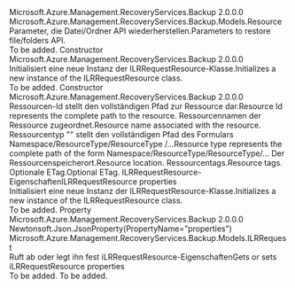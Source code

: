 <Type Name="ILRRequestResource" FullName="Microsoft.Azure.Management.RecoveryServices.Backup.Models.ILRRequestResource">
  <TypeSignature Language="C#" Value="public class ILRRequestResource : Microsoft.Azure.Management.RecoveryServices.Backup.Models.Resource" />
  <TypeSignature Language="ILAsm" Value=".class public auto ansi beforefieldinit ILRRequestResource extends Microsoft.Azure.Management.RecoveryServices.Backup.Models.Resource" />
  <TypeSignature Language="DocId" Value="T:Microsoft.Azure.Management.RecoveryServices.Backup.Models.ILRRequestResource" />
  <TypeSignature Language="VB.NET" Value="Public Class ILRRequestResource&#xA;Inherits Resource" />
  <TypeSignature Language="F#" Value="type ILRRequestResource = class&#xA;    inherit Resource" />
  <AssemblyInfo>
    <AssemblyName>Microsoft.Azure.Management.RecoveryServices.Backup</AssemblyName>
    <AssemblyVersion>2.0.0.0</AssemblyVersion>
  </AssemblyInfo>
  <Base>
    <BaseTypeName>Microsoft.Azure.Management.RecoveryServices.Backup.Models.Resource</BaseTypeName>
  </Base>
  <Interfaces />
  <Docs>
    <summary>
            <span data-ttu-id="40b1b-101">Parameter, die Datei/Ordner API wiederherstellen.</span><span class="sxs-lookup"><span data-stu-id="40b1b-101">Parameters to restore file/folders API.</span></span>
            </summary>
    <remarks>To be added.</remarks>
  </Docs>
  <Members>
    <Member MemberName=".ctor">
      <MemberSignature Language="C#" Value="public ILRRequestResource ();" />
      <MemberSignature Language="ILAsm" Value=".method public hidebysig specialname rtspecialname instance void .ctor() cil managed" />
      <MemberSignature Language="DocId" Value="M:Microsoft.Azure.Management.RecoveryServices.Backup.Models.ILRRequestResource.#ctor" />
      <MemberSignature Language="VB.NET" Value="Public Sub New ()" />
      <MemberType>Constructor</MemberType>
      <AssemblyInfo>
        <AssemblyName>Microsoft.Azure.Management.RecoveryServices.Backup</AssemblyName>
        <AssemblyVersion>2.0.0.0</AssemblyVersion>
      </AssemblyInfo>
      <Parameters />
      <Docs>
        <summary>
            <span data-ttu-id="40b1b-102">Initialisiert eine neue Instanz der ILRRequestResource-Klasse.</span><span class="sxs-lookup"><span data-stu-id="40b1b-102">Initializes a new instance of the ILRRequestResource class.</span></span>
            </summary>
        <remarks>To be added.</remarks>
      </Docs>
    </Member>
    <Member MemberName=".ctor">
      <MemberSignature Language="C#" Value="public ILRRequestResource (string id = null, string name = null, string type = null, string location = null, System.Collections.Generic.IDictionary&lt;string,string&gt; tags = null, string eTag = null, Microsoft.Azure.Management.RecoveryServices.Backup.Models.ILRRequest properties = null);" />
      <MemberSignature Language="ILAsm" Value=".method public hidebysig specialname rtspecialname instance void .ctor(string id, string name, string type, string location, class System.Collections.Generic.IDictionary`2&lt;string, string&gt; tags, string eTag, class Microsoft.Azure.Management.RecoveryServices.Backup.Models.ILRRequest properties) cil managed" />
      <MemberSignature Language="DocId" Value="M:Microsoft.Azure.Management.RecoveryServices.Backup.Models.ILRRequestResource.#ctor(System.String,System.String,System.String,System.String,System.Collections.Generic.IDictionary{System.String,System.String},System.String,Microsoft.Azure.Management.RecoveryServices.Backup.Models.ILRRequest)" />
      <MemberSignature Language="VB.NET" Value="Public Sub New (Optional id As String = null, Optional name As String = null, Optional type As String = null, Optional location As String = null, Optional tags As IDictionary(Of String, String) = null, Optional eTag As String = null, Optional properties As ILRRequest = null)" />
      <MemberSignature Language="F#" Value="new Microsoft.Azure.Management.RecoveryServices.Backup.Models.ILRRequestResource : string * string * string * string * System.Collections.Generic.IDictionary&lt;string, string&gt; * string * Microsoft.Azure.Management.RecoveryServices.Backup.Models.ILRRequest -&gt; Microsoft.Azure.Management.RecoveryServices.Backup.Models.ILRRequestResource" Usage="new Microsoft.Azure.Management.RecoveryServices.Backup.Models.ILRRequestResource (id, name, type, location, tags, eTag, properties)" />
      <MemberType>Constructor</MemberType>
      <AssemblyInfo>
        <AssemblyName>Microsoft.Azure.Management.RecoveryServices.Backup</AssemblyName>
        <AssemblyVersion>2.0.0.0</AssemblyVersion>
      </AssemblyInfo>
      <Parameters>
        <Parameter Name="id" Type="System.String" />
        <Parameter Name="name" Type="System.String" />
        <Parameter Name="type" Type="System.String" />
        <Parameter Name="location" Type="System.String" />
        <Parameter Name="tags" Type="System.Collections.Generic.IDictionary&lt;System.String,System.String&gt;" />
        <Parameter Name="eTag" Type="System.String" />
        <Parameter Name="properties" Type="Microsoft.Azure.Management.RecoveryServices.Backup.Models.ILRRequest" />
      </Parameters>
      <Docs>
        <param name="id"><span data-ttu-id="40b1b-103">Ressourcen-Id stellt den vollständigen Pfad zur Ressource dar.</span><span class="sxs-lookup"><span data-stu-id="40b1b-103">Resource Id represents the complete path to the resource.</span></span></param>
        <param name="name"><span data-ttu-id="40b1b-104">Ressourcennamen der Ressource zugeordnet.</span><span class="sxs-lookup"><span data-stu-id="40b1b-104">Resource name associated with the resource.</span></span></param>
        <param name="type"><span data-ttu-id="40b1b-105">Ressourcentyp "" stellt den vollständigen Pfad des Formulars Namespace/ResourceType/ResourceType /...</span><span class="sxs-lookup"><span data-stu-id="40b1b-105">Resource type represents the complete path of the form Namespace/ResourceType/ResourceType/...</span></span></param>
        <param name="location"><span data-ttu-id="40b1b-106">Der Ressourcenspeicherort.</span><span class="sxs-lookup"><span data-stu-id="40b1b-106">Resource location.</span></span></param>
        <param name="tags"><span data-ttu-id="40b1b-107">Ressourcentags.</span><span class="sxs-lookup"><span data-stu-id="40b1b-107">Resource tags.</span></span></param>
        <param name="eTag"><span data-ttu-id="40b1b-108">Optionale ETag.</span><span class="sxs-lookup"><span data-stu-id="40b1b-108">Optional ETag.</span></span></param>
        <param name="properties"><span data-ttu-id="40b1b-109">ILRRequestResource-Eigenschaften</span><span class="sxs-lookup"><span data-stu-id="40b1b-109">ILRRequestResource properties</span></span></param>
        <summary>
            <span data-ttu-id="40b1b-110">Initialisiert eine neue Instanz der ILRRequestResource-Klasse.</span><span class="sxs-lookup"><span data-stu-id="40b1b-110">Initializes a new instance of the ILRRequestResource class.</span></span>
            </summary>
        <remarks>To be added.</remarks>
      </Docs>
    </Member>
    <Member MemberName="Properties">
      <MemberSignature Language="C#" Value="public Microsoft.Azure.Management.RecoveryServices.Backup.Models.ILRRequest Properties { get; set; }" />
      <MemberSignature Language="ILAsm" Value=".property instance class Microsoft.Azure.Management.RecoveryServices.Backup.Models.ILRRequest Properties" />
      <MemberSignature Language="DocId" Value="P:Microsoft.Azure.Management.RecoveryServices.Backup.Models.ILRRequestResource.Properties" />
      <MemberSignature Language="VB.NET" Value="Public Property Properties As ILRRequest" />
      <MemberSignature Language="F#" Value="member this.Properties : Microsoft.Azure.Management.RecoveryServices.Backup.Models.ILRRequest with get, set" Usage="Microsoft.Azure.Management.RecoveryServices.Backup.Models.ILRRequestResource.Properties" />
      <MemberType>Property</MemberType>
      <AssemblyInfo>
        <AssemblyName>Microsoft.Azure.Management.RecoveryServices.Backup</AssemblyName>
        <AssemblyVersion>2.0.0.0</AssemblyVersion>
      </AssemblyInfo>
      <Attributes>
        <Attribute>
          <AttributeName>Newtonsoft.Json.JsonProperty(PropertyName="properties")</AttributeName>
        </Attribute>
      </Attributes>
      <ReturnValue>
        <ReturnType>Microsoft.Azure.Management.RecoveryServices.Backup.Models.ILRRequest</ReturnType>
      </ReturnValue>
      <Docs>
        <summary>
            <span data-ttu-id="40b1b-111">Ruft ab oder legt ihn fest iLRRequestResource-Eigenschaften</span><span class="sxs-lookup"><span data-stu-id="40b1b-111">Gets or sets iLRRequestResource properties</span></span>
            </summary>
        <value>To be added.</value>
        <remarks>To be added.</remarks>
      </Docs>
    </Member>
  </Members>
</Type>